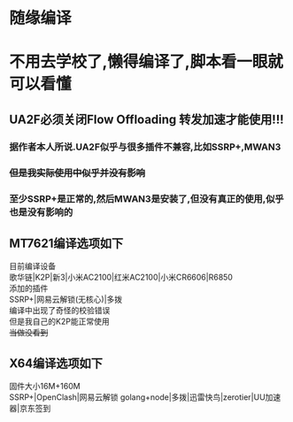 # 随缘编译
# 不用去学校了,懒得编译了,脚本看一眼就可以看懂
## UA2F必须关闭Flow Offloading 转发加速才能使用!!!
### 据作者本人所说.UA2F似乎与很多插件不兼容,比如SSRP+,MWAN3  
### ~~但是我实际使用中似乎并没有影响~~
### 至少SSRP+是正常的,然后MWAN3是安装了,但没有真正的使用,似乎也是没有影响的
## MT7621编译选项如下  
目前编译设备  
歌华链|K2P|新3|小米AC2100|红米AC2100|小米CR6606|R6850  
添加的插件  
SSRP+|网易云解锁(无核心)|多拨  
编译中出现了奇怪的校验错误  
但是我自己的K2P能正常使用  
~~当做没看到~~  
## X64编译选项如下  
固件大小16M+160M  
SSRP+|OpenClash|网易云解锁 golang+node|多拨|迅雷快鸟|zerotier|UU加速器|京东签到  
